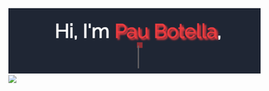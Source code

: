 <img src="https://github.com/PauBotella/PauBotella/blob/main/Profile.gif"/>

<div>
  <img height="180em" src="https://github-readme-stats.vercel.app/api/top-langs/?username=PauBotella&layout=compact&langs_count=7&theme=merko"/>
</div>
<!--
**PauBotella/PauBotella** is a ✨ _special_ ✨ repository because its `README.md` (this file) appears on your GitHub profile.

Here are some ideas to get you started:

- 🔭 I’m currently working on ...
- 🌱 I’m currently learning ...
- 👯 I’m looking to collaborate on ...
- 🤔 I’m looking for help with ...
- 💬 Ask me about ...
- 📫 How to reach me: ...
- 😄 Pronouns: ...
- ⚡ Fun fact: ...
-->
